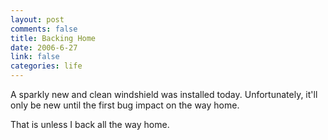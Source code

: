 ```yaml
--- 
layout: post
comments: false
title: Backing Home
date: 2006-6-27
link: false
categories: life
---
```

A sparkly new and clean windshield was installed today. Unfortunately, it'll only be new until the first bug impact on the way home.

That is unless I back all the way home.

